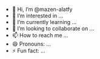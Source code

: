 - 👋 Hi, I’m @mazen-alatfy
- 👀 I’m interested in ...
- 🌱 I’m currently learning ...
- 💞️ I’m looking to collaborate on ...
- 📫 How to reach me ...
- 😄 Pronouns: ...
- ⚡ Fun fact: ...

<!---
mazen-alatfy/mazen-alatfy is a ✨ special ✨ repository because its `README.md` (this file) appears on your GitHub profile.
You can click the Preview link to take a look at your changes.
--->
